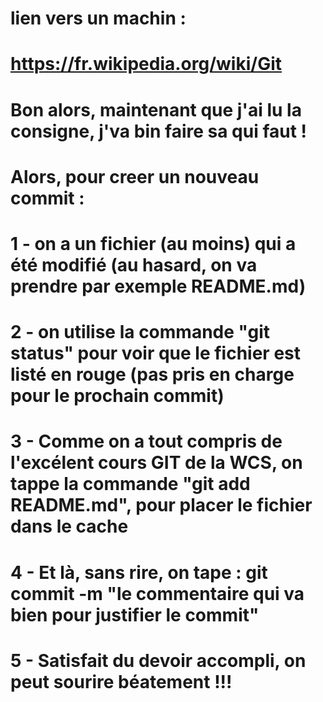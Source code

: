 
# lien vers un machin :
# https://fr.wikipedia.org/wiki/Git

# Bon alors, maintenant que j'ai lu la consigne, j'va bin faire sa qui faut !
# Alors, pour creer un nouveau commit :
# 1 - on a un fichier (au moins) qui a été modifié (au hasard, on va prendre par exemple README.md)
# 2 - on utilise la commande "git status" pour voir que le fichier est listé en rouge (pas pris en charge pour le prochain commit)
# 3 - Comme on a tout compris de l'excélent cours GIT de la WCS, on tappe la commande "git add README.md", pour placer le fichier dans le cache
# 4 - Et là, sans rire, on tape : git commit -m "le commentaire qui va bien pour justifier le commit"
# 5 - Satisfait du devoir accompli, on peut sourire béatement !!!

